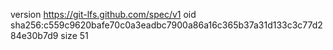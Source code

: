 version https://git-lfs.github.com/spec/v1
oid sha256:c559c9620bafe70c0a3eadbc7900a86a16c365b37a31d133c3c77d284e30b7d9
size 51
